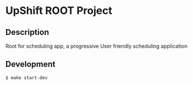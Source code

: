 # UpShift ROOT Project

## Description

Root for scheduling app, a progressive User friendly scheduling application

## Development

```bash
$ make start-dev
```